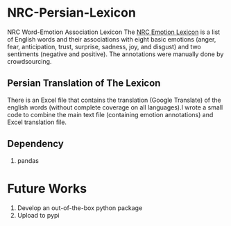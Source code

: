 # NRC-Persian-Lexicon
NRC Word-Emotion Association Lexicon 
The [NRC Emotion Lexicon](http://saifmohammad.com/WebPages/NRC-Emotion-Lexicon.htm) is a list of English words and their associations with eight basic emotions (anger, fear, anticipation, trust, surprise, sadness, joy, and disgust) and two sentiments (negative and positive). The annotations were manually done by crowdsourcing.
## Persian Translation of The Lexicon
There is an Excel file that contains the translation (Google Translate) of the english words (without complete coverage on all languages).I wrote a small code to combine the main text file (containing emotion annotations) and Excel translation file.
## Dependency
1. pandas

# Future Works
1. Develop an out-of-the-box python package
2. Upload to pypi